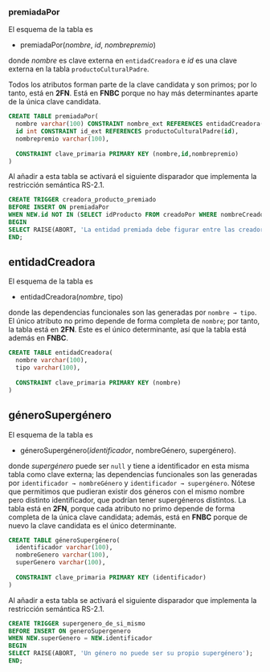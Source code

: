 ### premiadaPor
El esquema de la tabla es

 - premiadaPor(_nombre_, _id_, _nombrepremio_)

donde *nombre* es clave externa en `entidadCreadora` e *id* es una
clave externa en la tabla `productoCulturalPadre`.

Todos los atributos forman parte de la clave candidata y son primos;
por lo tanto, está en **2FN**. Está en **FNBC** porque no hay más
determinantes aparte de la única clave candidata.

```sql
CREATE TABLE premiadaPor(
  nombre varchar(100) CONSTRAINT nombre_ext REFERENCES entidadCreadora(nombre),
  id int CONSTRAINT id_ext REFERENCES productoCulturalPadre(id),
  nombrepremio varchar(100),
  
  CONSTRAINT clave_primaria PRIMARY KEY (nombre,id,nombrepremio)
)
```

Al añadir a esta tabla se activará el siguiente disparador que implementa
la restricción semántica RS-2.1.

```sql
CREATE TRIGGER creadora_producto_premiado
BEFORE INSERT ON premiadaPor
WHEN NEW.id NOT IN (SELECT idProducto FROM creadoPor WHERE nombreCreador = NEW.nombre)
BEGIN
SELECT RAISE(ABORT, 'La entidad premiada debe figurar entre las creadoras del producto');
END;
```

## entidadCreadora
El esquema de la tabla es

 - entidadCreadora(_nombre_, tipo)
 
donde las dependencias funcionales son las generadas por `nombre → tipo`.
El único atributo no primo depende de forma completa de `nombre`; por tanto,
la tabla está en **2FN**. Este es el único determinante, así que la tabla
está además en **FNBC**.

```sql
CREATE TABLE entidadCreadora(
  nombre varchar(100),
  tipo varchar(100),
  
  CONSTRAINT clave_primaria PRIMARY KEY (nombre)
)
```


## géneroSupergénero
El esquema de la tabla es
 
 - géneroSupergénero(_identificador_, nombreGénero, supergénero).

donde *supergénero* puede ser `null` y tiene a identificador en esta
misma tabla como clave externa; las dependencias funcionales son las
generadas por `identificador → nombreGénero` y `identificador →
supergénero`.  Nótese que permitimos que pudieran existir dos géneros
con el mismo nombre pero distinto identificador, que podrían tener
supergéneros distintos.  La tabla está en **2FN**, porque cada
atributo no primo depende de forma completa de la única clave
candidata; además, está en **FNBC** porque de nuevo la clave candidata
es el único determinante.

```sql
CREATE TABLE géneroSupergénero(
  identificador varchar(100),
  nombreGenero varchar(100),
  superGenero varchar(100),
  
  CONSTRAINT clave_primaria PRIMARY KEY (identificador)
)
```


Al añadir a esta tabla se activará el siguiente disparador que implementa
la restricción semántica RS-2.1.

```sql
CREATE TRIGGER supergenero_de_si_mismo
BEFORE INSERT ON generoSupergenero
WHEN NEW.superGenero = NEW.identificador
BEGIN
SELECT RAISE(ABORT, 'Un género no puede ser su propio supergénero');
END;
```
